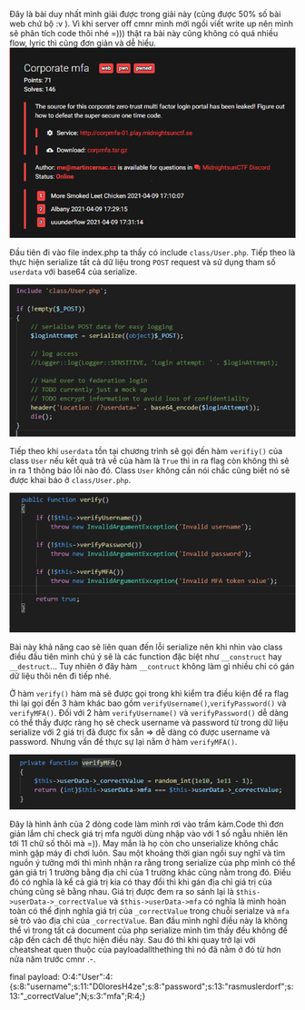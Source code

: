 Đây là bài duy nhất mình giải được trong giải này (cũng được 50% số bài web chứ bộ :v ).
Vì khi server off cmnr mình mới ngồi viết write up nên mình sẽ phân tích code thôi nhé =))) thật ra bài này cũng không có quá nhiều flow, lyric thì cũng đơn giản và dễ hiểu.
![img1](https://github.com/Cl0wnK1n9/MidNightCTF/blob/main/img/Capture.PNG)

Đầu tiên đi vào file index.php ta thấy có include `class/User.php`. Tiếp theo là thực hiện serialize tất cả dữ liệu trong `POST` request và sử dụng tham số `userdata` với base64 của serialize.

![img2](https://github.com/Cl0wnK1n9/MidNightCTF/blob/main/img/Capture1.PNG)

Tiếp theo khi `userdata` tồn tại chương trình sẽ gọi đến hàm `verifiy()` của class `User` nếu kết quả trả về của hàm là `True` thì in ra flag còn không thì sẽ in ra 1 thông báo lỗi nào đó. Class `User` không cần nói chắc cũng biết nó sẽ được khai báo ở `class/User.php`.

![img3](https://github.com/Cl0wnK1n9/MidNightCTF/blob/main/img/Capture3.PNG)

Bài này khả năng cao sẽ liên quan đến lỗi serialize nên khi nhìn vào class điều đầu tiên mình chú ý sẽ là các function đặc biệt như `__construct` hay `__destruct`... Tuy nhiên ở đây hàm `__contruct` không làm gì nhiều chỉ có gán dữ liệu thôi nên đi tiếp nhé.

Ở hàm `verify()` hàm mà sẽ được gọi trong khi kiểm tra điều kiện để ra flag thì lại gọi đến 3 hàm khác bao gồm `verifyUsername()`,`verifyPassword()` và `verifyMFA()`. Đối với 2 hàm `verifyUsername()` và `verifyPassword()` dễ dàng có thể thấy được ràng họ sẽ check username và password từ trong dữ liệu serialize với 2 giá trị đã được fix sẵn => dễ dàng có được username và password. Nhưng vấn đề thực sự lại nằm ở hàm `verifyMFA()`.

![img4](https://github.com/Cl0wnK1n9/MidNightCTF/blob/main/img/Capture4.PNG)

Đây là hình ảnh của 2 dòng code làm mình rơi vào trầm kảm.Code thì đơn giản lắm chỉ check giá trị mfa người dùng nhập vào với 1 số ngẫu nhiên lên tới 11 chữ số thôi mà =)). May mắn là họ còn cho unserialize không chắc mình gập máy đi chơi luôn. Sau một khoảng thời gian ngồi suy nghĩ và tìm nguồn ý tưởng mới thì mình nhận ra rằng trong serialize của php mình có thể gán giá trị 1 trường bằng địa chỉ của 1 trường khác cũng nằm trong đó. Điều đó có nghĩa là kể cả giá trị kia có thay đổi thì khi gán địa chỉ giá trị của chúng cũng sẽ bằng nhau. Giá trị được đem ra so sánh lại là `$this->userData->_correctValue` và `$this->userData->mfa` có nghĩa là mình hoàn toàn có thể định nghĩa giá trị của `_correctValue` trong chuỗi serialze và `mfa` sẽ trỏ vào địa chỉ của `_correctValue`. Ban đầu mình nghĩ điều này là không thể vì trong tất cả document của php serialize mình tìm thấy đều không để cập đến cách để thực hiện điều này. Sau đó thì khi quay trở lại với cheatsheat quen thuộc của payloadallthething thì nó đã nằm ở đó từ hơn nửa năm trước cmnr .-. 

final payload: O:4:"User":4:{s:8:"username";s:11:"D0loresH4ze";s:8:"password";s:13:"rasmuslerdorf";s:13:"_correctValue";N;s:3:"mfa";R:4;}                  
